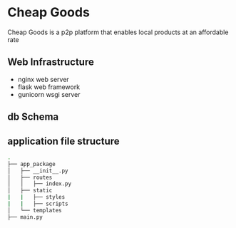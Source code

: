 # Cheap Goods
Cheap Goods is a p2p platform that enables local products at an affordable rate

## Web Infrastructure
- nginx web server
- flask web framework
- gunicorn wsgi server

## db Schema

## application file structure

```bash
.
├── app_package
│   ├── __init__.py
│   ├── routes
│   │   ├── index.py
│   ├── static
|   |   ├── styles
|   |   ├── scripts
│   └── templates
├── main.py
```
